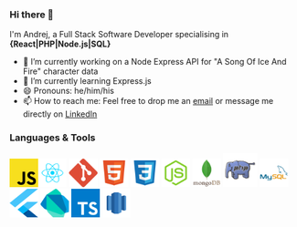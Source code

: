 ### Hi there 👋
I'm Andrej, a Full Stack Software Developer specialising in **{React|PHP|Node.js|SQL}**

- 🔭 I’m currently working on a Node Express API for "A Song Of Ice And Fire" character data
- 🌱 I’m currently learning Express.js 
- 😄 Pronouns: he/him/his
- 📫 How to reach me: Feel free to drop me an [email](andrej.hagenmueller@gmail.com) or message me directly on [LinkedIn](https://www.linkedin.com/in/andrejhagenmueller/)

### Languages & Tools
<img src="assets/javascript-js.svg" width="50" height="50"><img src="assets/react-javascript-js-framework-facebook.svg" width="50" height="50">
<img src="assets/git.svg" width="50" height="50">
<img src="assets/file-type-html.svg" width="50" height="50">
<img src="assets/file-type-css.svg" width="50" height="50">
<img src="assets/file-type-node.svg" width="50" height="50">
<img src="assets/mongodb-original-wordmark.svg" width="50" height="50">
<img src="assets/file-type-php2.svg" width="60" height="60">
<img src="assets/mysql-original-wordmark.svg" width="50" height="50">
<img src="assets/flutter.svg" width="50" height="50">
<img src="assets/dart.svg" width="50" height="50">
<img src="assets/typescript-icon.svg" width="50" height="50">
<img src="assets/database-amazon-redshift.svg" width="50" height="50">

<!--
**ndrj19/ndrj19** is a ✨ _special_ ✨ repository because its `README.md` (this file) appears on your GitHub profile.

Here are some ideas to get you started:

- 🔭 I’m currently working on ...
- 🌱 I’m currently learning ...
- 👯 I’m looking to collaborate on ...
- 🤔 I’m looking for help with ...
- 💬 Ask me about ...
- 📫 How to reach me: ...
- 😄 Pronouns: ...
- ⚡ Fun fact: ...
-->
